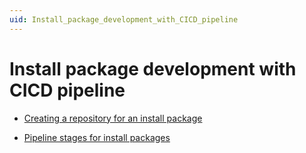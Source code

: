 ```yaml
---
uid: Install_package_development_with_CICD_pipeline
---
```


# Install package development with CICD pipeline

- [Creating a repository for an install package](xref:Creating_a_repository_for_an_install_package)

- [Pipeline stages for install packages](xref:Pipeline_stages_for_install_packages)
